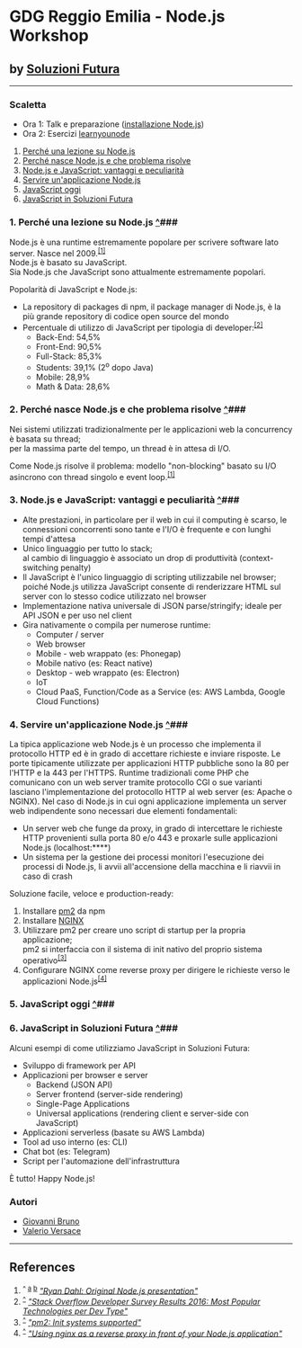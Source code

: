 # GDG Reggio Emilia - Node.js Workshop #
## by [Soluzioni Futura](https://www.soluzionifutura.it/) ##

* * *

### Scaletta ###

* Ora 1: Talk e preparazione ([installazione Node.js](https://nodejs.org/))
* Ora 2: Esercizi [learnyounode](https://nodeschool.io/#get-going)

1. <a href="#chap1" id="toc1">Perché una lezione su Node.js</a>
2. <a href="#chap2" id="toc2">Perché nasce Node.js e che problema risolve</a>
3. <a href="#chap3" id="toc3">Node.js e JavaScript: vantaggi e peculiarità</a>
4. <a href="#chap4" id="toc4">Servire un'applicazione Node.js</a>
5. <a href="#chap5" id="toc5">JavaScript oggi</a>
6. <a href="#chap6" id="toc6">JavaScript in Soluzioni Futura</a>

### 1. Perché una lezione su Node.js <a href="#toc1" id="chap1">^</a>###
Node.js è una runtime estremamente popolare per scrivere software lato server. Nasce nel 2009.<sup id="ref10">[[1]](#fn10)</sup>  
Node.js è basato su JavaScript.  
Sia Node.js che JavaScript sono attualmente estremamente popolari.

Popolarità di JavaScript e Node.js:
* La repository di packages di npm, il package manager di Node.js, è la più grande repository di codice open source del mondo
* Percentuale di utilizzo di JavaScript per tipologia di developer:<sup id="ref11">[[2]](#fn20)</sup>
    * Back-End: 54,5%
    * Front-End: 90,5%
    * Full-Stack: 85,3%
    * Students: 39,1% (2<sup>o</sup> dopo Java)
    * Mobile: 28,9%
    * Math & Data: 28,6% 

### 2. Perché nasce Node.js e che problema risolve <a href="#toc2" id="chap2">^</a>###
Nei sistemi utilizzati tradizionalmente per le applicazioni web la concurrency è basata su thread;  
per la massima parte del tempo, un thread è in attesa di I/O.  

Come Node.js risolve il problema: modello "non-blocking" basato su I/O asincrono con thread singolo e event loop.<sup id="ref20">[[1]](#fn10)</sup>  

### 3. Node.js e JavaScript: vantaggi e peculiarità <a href="#toc3" id="chap3">^</a>###
* Alte prestazioni, in particolare per il web in cui il computing è scarso, le connessioni concorrenti sono tante e l'I/O è frequente e con lunghi tempi d'attesa
* Unico linguaggio per tutto lo stack;  
al cambio di linguaggio è associato un drop di produttività (context-switching penalty)
* Il JavaScript è l'unico linguaggio di scripting utilizzabile nel browser;  
poiché Node.js utilizza JavaScript consente di renderizzare HTML sul server con lo stesso codice utilizzato nel browser
* Implementazione nativa universale di JSON parse/stringify; ideale per API JSON e per uso nel client
* Gira nativamente o compila per numerose runtime:
    * Computer / server
    * Web browser
    * Mobile - web wrappato (es: Phonegap)
    * Mobile nativo (es: React native)
    * Desktop - web wrappato (es: Electron)
    * IoT
    * Cloud PaaS, Function/Code as a Service (es: AWS Lambda, Google Cloud Functions)

### 4. Servire un'applicazione Node.js <a href="#toc4" id="chap4">^</a>###
La tipica applicazione web Node.js è un processo che implementa il protocollo HTTP ed è in grado di accettare richieste e inviare risposte.
Le porte tipicamente utilizzate per applicazioni HTTP pubbliche sono la 80 per l'HTTP e la 443 per l'HTTPS.
Runtime tradizionali come PHP che comunicano con un web server tramite protocollo CGI o sue varianti lasciano l'implementazione del protocollo HTTP al web server (es: Apache o NGINX).
Nel caso di Node.js in cui ogni applicazione implementa un server web indipendente sono necessari due elementi fondamentali:
* Un server web che funge da proxy, in grado di intercettare le richieste HTTP provenienti sulla porta 80 e/o 443 e proxarle sulle applicazioni Node.js (localhost:****)
* Un sistema per la gestione dei processi monitori l'esecuzione dei processi di Node.js, li avvii all'accensione della macchina e li riavvii in caso di crash

Soluzione facile, veloce e production-ready:
1. Installare [pm2](http://pm2.keymetrics.io/) da npm
2. Installare [NGINX](https://www.nginx.com/)
3. Utilizzare pm2 per creare uno script di startup per la propria applicazione;  
pm2 si interfaccia con il sistema di init nativo del proprio sistema operativo<sup id="ref40">[[3]](#fn40)</sup>
4. Configurare NGINX come reverse proxy per dirigere le richieste verso le applicazioni Node.js<sup id="ref41">[[4]](#fn41)</sup>

### 5. JavaScript oggi <a href="#toc5" id="chap5">^</a>###

### 6. JavaScript in Soluzioni Futura <a href="#toc6" id="chap6">^</a>###
Alcuni esempi di come utilizziamo JavaScript in Soluzioni Futura:
* Sviluppo di framework per API
* Applicazioni per browser e server
    * Backend (JSON API)
    * Server frontend (server-side rendering)
    * Single-Page Applications
    * Universal applications (rendering client e server-side con JavaScript)
* Applicazioni serverless (basate su AWS Lambda)
* Tool ad uso interno (es: CLI)
* Chat bot (es: Telegram)
* Script per l'automazione dell'infrastruttura

È tutto! Happy Node.js!

### Autori ###
* [Giovanni Bruno](https://www.facebook.com/giovanni.bruno)
* [Valerio Versace](https://www.facebook.com/valce)

* * *

## References ##
1. <sup>^ [a](#ref10) [b](#ref20)</sup> <cite><a id="fn10" href="https://www.youtube.com/watch?v=ztspvPYybIY">"Ryan Dahl: Original Node.js presentation"</a></cite>
2. <sup>[^](#ref11)</sup> <cite><a id="fn20" href="http://stackoverflow.com/insights/survey/2016#most-popular-technologies-per-occupation">"Stack Overflow Developer Survey Results 2016: Most Popular Technologies per Dev Type"</a></cite>
3. <sup>[^](#ref40)</sup> <cite><a id="fn40" href="http://pm2.keymetrics.io/docs/usage/startup/#init-systems-supported">"pm2: Init systems supported"</a></cite>
4. <sup>[^](#ref41)</sup> <cite><a id="fn41" href="http://www.nikola-breznjak.com/blog/javascript/nodejs/using-nginx-as-a-reverse-proxy-in-front-of-your-node-js-application/">"Using nginx as a reverse proxy in front of your Node.js application"</a></cite>
